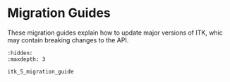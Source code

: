 # Migration Guides

These migration guides explain how to update major versions of ITK, whic may contain breaking changes to the API.

```{toctree}
:hidden:
:maxdepth: 3

itk_5_migration_guide
```
